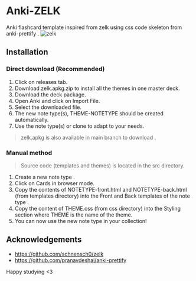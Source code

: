 # Anki-ZELK
Anki flashcard template inspired from zelk using css code skeleton from anki-prettify .
![zelk](https://github.com/mowser03/anki-zelk/assets/83747591/749a5db1-2da4-4a2e-91c4-0f2ed95ca2e9)

## Installation 

### Direct download (Recommended)
1. Click on releases tab.
2. Download zelk.apkg.zip to install all the themes in one master deck.
3. Download the deck package.
4. Open Anki and click on Import File.
5. Select the downloaded file.
6. The new note type(s), THEME-NOTETYPE should be created automatically.
7. Use the note type(s) or clone to adapt to your needs.
> zelk.apkg is also available in main branch to download .

### Manual method
> Source code (templates and themes) is located in the src directory.
1. Create a new note type .
2. Click on Cards in browser mode.
3. Copy the contents of NOTETYPE-front.html and NOTETYPE-back.html (from templates directory) into the Front and Back templates of the note type .
4. Copy the content of THEME.css (from css directory) into the Styling section where THEME is the name of the theme.
5. You can now use the new note type in your collection!

## Acknowledgements 
- https://github.com/schnensch0/zelk
- https://github.com/pranavdeshai/anki-prettify

Happy studying <3
